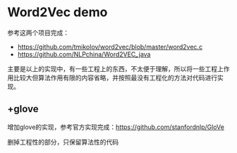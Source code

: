 # Word2Vec demo

参考这两个项目完成：
- https://github.com/tmikolov/word2vec/blob/master/word2vec.c
- https://github.com/NLPchina/Word2VEC_java

主要是以上的实现中，有一些工程上的东西，不太便于理解，所以将一些工程上作用比较大但算法作用有限的内容省略，并按照最没有工程化的方法对代码进行实现。

## +glove
增加glove的实现，参考官方实现完成：https://github.com/stanfordnlp/GloVe

删掉工程性的部分，只保留算法性的代码
